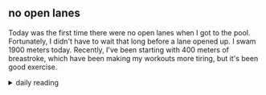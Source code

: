 ## no open lanes

Today was the first time there were no open lanes when I got to the pool. Fortunately, I didn't have to wait that long before a lane opened up. I swam 1900 meters today. Recently, I've been starting with 400 meters of breastroke, which have been making my workouts more tiring, but it's been good exercise.

<details markdown="1">
<summary>daily reading</summary>

| {{ page.date | date: "%B %-d, %Y" }} |
| :-------------: |
| [2 Kings 10; 2 Tim. 1; Hos. 2; Ps. 119:97–120]({% link _Bible/Bible-year-1.md %}) |
| [BC 8; HC 20-23; CD I: Art. 16-18]({% link _three_forms/three-forms-month-3.md %}) |
| [The Apostles' Creed](https://threeforms.org/the-apostles-creed/) |

</details>